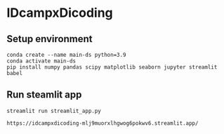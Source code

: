 # IDcampxDicoding

## Setup environment
```
conda create --name main-ds python=3.9
conda activate main-ds
pip install numpy pandas scipy matplotlib seaborn jupyter streamlit babel
```

## Run steamlit app
```
streamlit run streamlit_app.py
```

```
https://idcampxdicoding-mlj9muorxlhgwog6pokwv6.streamlit.app/
```
